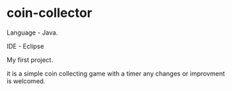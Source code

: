 # coin-collector
Language - Java.






IDE - Eclipse






My first project.






it is a simple coin collecting game with a timer
any changes or improvment is welcomed.
